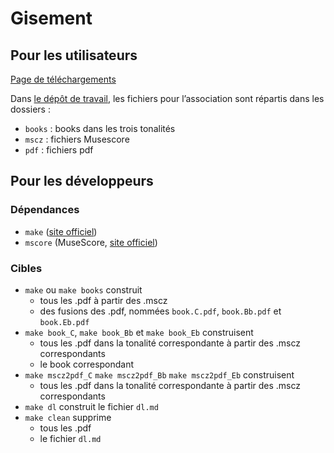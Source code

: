 # Gisement

## Pour les utilisateurs

[Page de téléchargements](https://gisementjazz.github.io/gisement/dl.html)

Dans [le dépôt de travail](https://github.com/GisementJazz/gisement),
les fichiers pour l’association sont répartis dans les dossiers :

* `books` : books dans les trois tonalités
* `mscz` : fichiers Musescore
* `pdf` : fichiers pdf

## Pour les développeurs

### Dépendances

* `make` ([site officiel](https://www.gnu.org/software/make/))
* `mscore` (MuseScore, [site officiel](musescore.org))

### Cibles

* `make` ou `make books` construit
    * tous les .pdf à partir des .mscz
    * des fusions des .pdf, nommées `book.C.pdf`, `book.Bb.pdf` et `book.Eb.pdf`
* `make book_C`, `make book_Bb` et `make book_Eb` construisent
    * tous les .pdf dans la tonalité correspondante à partir des .mscz
      correspondants
    * le book correspondant
* `make mscz2pdf_C` `make mscz2pdf_Bb` `make mscz2pdf_Eb` construisent
    * tous les .pdf dans la tonalité correspondante à partir des .mscz
      correspondants
* `make dl` construit le fichier `dl.md`
* `make clean` supprime
    * tous les .pdf
    * le fichier `dl.md`

